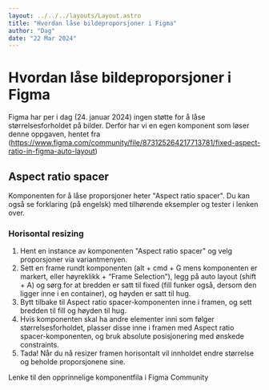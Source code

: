 ```yaml
---
layout: ../../../layouts/Layout.astro
title: "Hvordan låse bildeproporsjoner i Figma"
author: "Dag"
date: "22 Mar 2024"
---
```


# Hvordan låse bildeproporsjoner i Figma

Figma har per i dag (24. januar 2024) ingen støtte for å låse størrelsesforholdet på bilder. Derfor har vi en egen komponent som løser denne oppgaven, hentet fra (<https://www.figma.com/community/file/873125264217713781/fixed-aspect-ratio-in-figma-auto-layout>)

## Aspect ratio spacer

Komponenten for å låse proporsjoner heter "Aspect ratio spacer". Du kan også se forklaring (på engelsk) med tilhørende eksempler og tester i lenken over.

### Horisontal resizing

1. Hent en instance av komponenten "Aspect ratio spacer" og velg proporsjoner via variantmenyen.
2. Sett en frame rundt komponenten (alt + cmd + G mens komponenten er markert, eller høyreklikk + “Frame Selection”), legg på auto layout (shift + A) og sørg for at bredden er satt til fixed (fill funker også, dersom den ligger inne i en container), og høyden er satt til hug.
3. Bytt tilbake til Aspect ratio spacer-komponenten inne i framen, og sett bredden til fill og høyden til hug.
4. Hvis komponenten skal ha andre elementer inni som følger størrelsesforholdet, plasser disse inne i framen med Aspect ratio spacer-komponenten, og bruk absolute posisjonering med ønskede constraints.
5. Tada! Når du nå resizer framen horisontalt vil innholdet endre størrelse og beholde proporsjonene sine.

<div class="info-box"> Lenke til den opprinnelige komponentfila i Figma Community </div>
